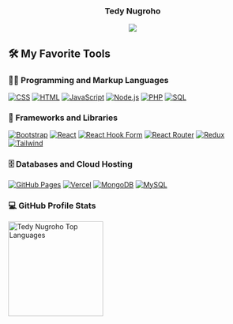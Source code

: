 <h3 align="center"> Tedy Nugroho</h3>
<p align="center">
  <a href="https://github.com/DenverCoder1/readme-typing-svg">
    <img src="https://readme-typing-svg.demolab.com/?lines=Junior%20Web%20Developer;Fresh%20Graduate;Always%20learning%20new%20things&font=Fira%20Code&center=true&width=480&height=55&color=8e44ad&vCenter=true&pause=1000&size=30" /></a>
</p>

<summary><h2>🛠️ My Favorite Tools</h2></summary><h3>👨‍💻 Programming and Markup Languages</h3>

  <p>
      <a href="https://github.com/search?q=user%3ADenverCoder1+language%3Acss"><img alt="CSS" src="https://img.shields.io/badge/CSS-1572B6.svg?logo=css3&logoColor=white"></a> <a href="https://github.com/search?q=user%3ADenverCoder1+language%3Ahtml"><img alt="HTML" src="https://img.shields.io/badge/HTML-E34F26.svg?logo=html5&logoColor=white"></a> <a href="https://github.com/search?q=user%3ADenverCoder1+language%3Ajavascript"><img alt="JavaScript" src="https://img.shields.io/badge/JavaScript-F7DF1E.svg?logo=javascript&logoColor=black"></a>
      <a href="https://github.com/search?q=user%3ADenverCoder1+language%3Ajavascript"><img alt="Node.js" src="https://img.shields.io/badge/Node.js-43853D.svg?logo=node.js&logoColor=white"></a>
      <a href="https://github.com/search?q=user%3ADenverCoder1+language%3Aphp"><img alt="PHP" src="https://img.shields.io/badge/PHP-777BB4.svg?logo=php&logoColor=white"></a>
      <a href="https://github.com/search?q=user%3ADenverCoder1+language%3Asql"><img alt="SQL" src="https://custom-icon-badges.demolab.com/badge/SQL-025E8C.svg?logo=database&logoColor=white"></a>
  </p>


  <h3>🧰 Frameworks and Libraries</h3>

  <p>
      <a href="#"><img alt="Bootstrap" src="https://img.shields.io/badge/Bootstrap-7952B3.svg?logo=bootstrap&logoColor=white"></a>
  <a href="#"><img alt="React" src="https://img.shields.io/badge/React-20232a.svg?logo=react&logoColor=%2361DAFB"></a> <a href="#"><img alt="React Hook Form" src="https://img.shields.io/badge/React%20Hook%20Form-%23EC5990.svg?logo=reacthookform&logoColor=white"></a> <a href="#"><img alt="React Router" src="https://img.shields.io/badge/React_Router-CA4245?logo=react-router&logoColor=white"></a> <a href="#"><img alt="Redux" src="https://img.shields.io/badge/redux-%23593d88.svg?logo=redux&logoColor=white"></a>
      <a href="#"><img alt="Tailwind" src="https://img.shields.io/badge/tailwindcss-%2338B2AC.svg?logo=tailwind-css&logoColor=white"></a>
  </p>

  <h3>🗄️ Databases and Cloud Hosting</h3>

<p>
      <a href="#"><img alt="GitHub Pages" src="https://img.shields.io/badge/GitHub%20Pages-327FC7.svg?logo=github&logoColor=white"></a> <a href="#"><img alt="Vercel" src="https://img.shields.io/badge/Vercel-000000.svg?logo=vercel&logoColor=white"></a>
      <a href="#"><img alt="MongoDB" src ="https://img.shields.io/badge/MongoDB-4ea94b.svg?logo=mongodb&logoColor=white"></a> <a href="#"><img alt="MySQL" src="https://img.shields.io/badge/MySQL-00f.svg?logo=mysql&logoColor=white"></a>
 
  </p>



<h3>💻 GitHub Profile Stats</h3>

  <!-- https://github.com/anuraghazra/github-readme-stats -->
  <a href="https://github.com/anuraghazra/github-readme-stats">
  <img alt="Tedy Nugroho Top Languages" src="https://github-readme-stats.vercel.app/api/top-langs/?username=PhosRunia28&langs_count=8&layout=compact&theme=react&hide_border=true&bg_color=1F222E&title_color=F85D7F&icon_color=F8D866&hide=Jupyter%20Notebook,Roff" height="192px"/></a>

